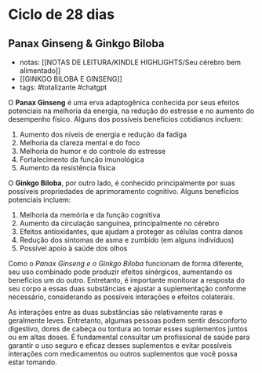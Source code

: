 # Ciclo de 28 dias
## Panax Ginseng & Ginkgo Biloba

- notas: [[NOTAS DE LEITURA/KINDLE HIGHLIGHTS/Seu cérebro bem alimentado]]
- [[GINKGO BILOBA E GINSENG]]
- tags: #totalizante #chatgpt 

O **Panax Ginseng** é uma erva adaptogênica conhecida por seus efeitos potenciais na melhoria da energia, na redução do estresse e no aumento do desempenho físico. Alguns dos possíveis benefícios cotidianos incluem:

1. Aumento dos níveis de energia e redução da fadiga
2. Melhoria da clareza mental e do foco
3. Melhoria do humor e do controle do estresse
4. Fortalecimento da função imunológica
5. Aumento da resistência física

O **Ginkgo Biloba**, por outro lado, é conhecido principalmente por suas possíveis propriedades de aprimoramento cognitivo. Alguns benefícios potenciais incluem:

1. Melhoria da memória e da função cognitiva
2. Aumento da circulação sanguínea, principalmente no cérebro
3. Efeitos antioxidantes, que ajudam a proteger as células contra danos
4. Redução dos sintomas de asma e zumbido (em alguns indivíduos)
5. Possível apoio à saúde dos olhos

Como o *Panax Ginseng e o Ginkgo Biloba* funcionam de forma diferente, seu uso combinado pode produzir efeitos sinérgicos, aumentando os benefícios um do outro. Entretanto, é importante monitorar a resposta do seu corpo a essas duas substâncias e ajustar a suplementação conforme necessário, considerando as possíveis interações e efeitos colaterais.

As interações entre as duas substâncias são relativamente raras e geralmente leves. Entretanto, algumas pessoas podem sentir desconforto digestivo, dores de cabeça ou tontura ao tomar esses suplementos juntos ou em altas doses. É fundamental consultar um profissional de saúde para garantir o uso seguro e eficaz desses suplementos e evitar possíveis interações com medicamentos ou outros suplementos que você possa estar tomando.
